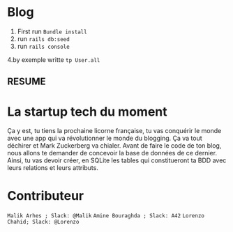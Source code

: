 # Blog

1. First run ```Bundle install```
2. run ```rails db:seed```
3. run ```rails console```

4.by exemple writte ```tp User.all```

## RESUME

# La startup tech du moment

Ça y est, tu tiens la prochaine licorne française, tu vas conquérir le monde avec une app qui va révolutionner le monde du blogging. Ça va tout déchirer et Mark Zuckerberg va chialer. Avant de faire le code de ton blog, nous allons te demander de concevoir la base de données de ce dernier. Ainsi, tu vas devoir créer, en SQLite les tables qui constitueront ta BDD avec leurs relations et leurs attributs.
# Contributeur

```Malik Arhes ; Slack: @Malik```
```Amine Bouraghda ; Slack: A42```
```Lorenzo Chahid; Slack: @Lorenzo```
